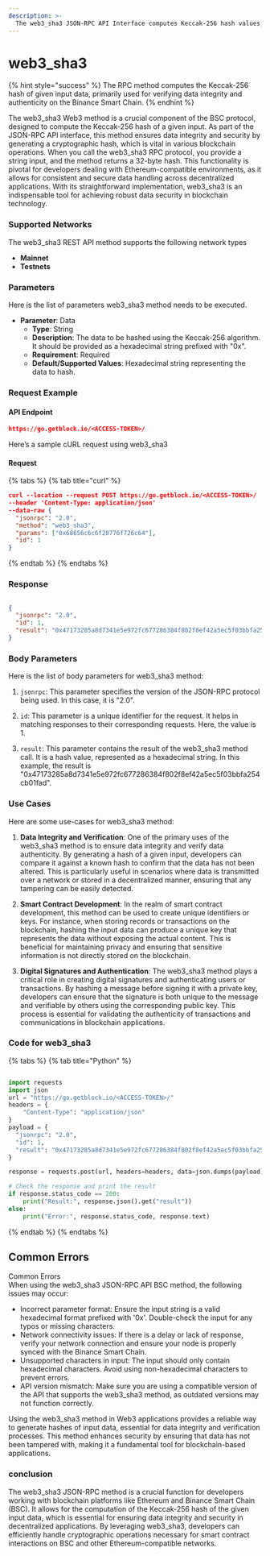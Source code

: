 ```yaml
---
description: >-
  The web3_sha3 JSON-RPC API Interface computes Keccak-256 hash values, essential for secure data handling in blockchain applications.
---
```


# web3_sha3

{% hint style="success" %}
The RPC method computes the Keccak-256 hash of given input data, primarily used for verifying data integrity and authenticity on the Binance Smart Chain.&#x20;
{% endhint %}

The web3_sha3 Web3 method is a crucial component of the BSC protocol, designed to compute the Keccak-256 hash of a given input. As part of the JSON-RPC API interface, this method ensures data integrity and security by generating a cryptographic hash, which is vital in various blockchain operations. When you call the web3_sha3 RPC protocol, you provide a string input, and the method returns a 32-byte hash. This functionality is pivotal for developers dealing with Ethereum-compatible environments, as it allows for consistent and secure data handling across decentralized applications. With its straightforward implementation, web3_sha3 is an indispensable tool for achieving robust data security in blockchain technology.

### Supported Networks

The web3_sha3 REST API method supports the following network types
- **Mainnet**
- **Testnets**

### Parameters

Here is the list of parameters web3_sha3 method needs to be executed.

- **Parameter**: Data
  - **Type**: String
  - **Description**: The data to be hashed using the Keccak-256 algorithm. It should be provided as a hexadecimal string prefixed with "0x".
  - **Requirement**: Required
  - **Default/Supported Values**: Hexadecimal string representing the data to hash.

### Request Example

#### API Endpoint

```json
https://go.getblock.io/<ACCESS-TOKEN>/
```
Here’s a sample cURL request using web3_sha3

#### Request

{% tabs %}
{% tab title="curl" %}
```json
curl --location --request POST https://go.getblock.io/<ACCESS-TOKEN>/
--header 'Content-Type: application/json' 
--data-raw {
  "jsonrpc": "2.0",
  "method": "web3_sha3",
  "params": ["0x68656c6c6f20776f726c64"],
  "id": 1
}
```
{% endtab %}
{% endtabs %}

### Response


```json

{
  "jsonrpc": "2.0",
  "id": 1,
  "result": "0x47173285a8d7341e5e972fc677286384f802f8ef42a5ec5f03bbfa254cb01fad"
}

```

### Body Parameters

Here is the list of body parameters for web3_sha3 method:

1. `jsonrpc`: This parameter specifies the version of the JSON-RPC protocol being used. In this case, it is "2.0".

2. `id`: This parameter is a unique identifier for the request. It helps in matching responses to their corresponding requests. Here, the value is 1.

3. `result`: This parameter contains the result of the web3_sha3 method call. It is a hash value, represented as a hexadecimal string. In this example, the result is "0x47173285a8d7341e5e972fc677286384f802f8ef42a5ec5f03bbfa254cb01fad".

### Use Cases

Here are some use-cases for web3_sha3 method:

1. **Data Integrity and Verification**: One of the primary uses of the web3_sha3 method is to ensure data integrity and verify data authenticity. By generating a hash of a given input, developers can compare it against a known hash to confirm that the data has not been altered. This is particularly useful in scenarios where data is transmitted over a network or stored in a decentralized manner, ensuring that any tampering can be easily detected.

2. **Smart Contract Development**: In the realm of smart contract development, this method can be used to create unique identifiers or keys. For instance, when storing records or transactions on the blockchain, hashing the input data can produce a unique key that represents the data without exposing the actual content. This is beneficial for maintaining privacy and ensuring that sensitive information is not directly stored on the blockchain.

3. **Digital Signatures and Authentication**: The web3_sha3 method plays a critical role in creating digital signatures and authenticating users or transactions. By hashing a message before signing it with a private key, developers can ensure that the signature is both unique to the message and verifiable by others using the corresponding public key. This process is essential for validating the authenticity of transactions and communications in blockchain applications.

### Code for web3_sha3

{% tabs %}
{% tab title="Python" %}
```python

import requests
import json
url = "https://go.getblock.io/<ACCESS-TOKEN>/"
headers = {
    "Content-Type": "application/json"
}
payload = {
  "jsonrpc": "2.0",
  "id": 1,
  "result": "0x47173285a8d7341e5e972fc677286384f802f8ef42a5ec5f03bbfa254cb01fad"
}

response = requests.post(url, headers=headers, data=json.dumps(payload))

# Check the response and print the result
if response.status_code == 200:
    print("Result:", response.json().get("result"))
else:
    print("Error:", response.status_code, response.text)

```
{% endtab %}
{% endtabs %}

## Common Errors

Common Errors  
When using the web3_sha3 JSON-RPC API BSC method, the following issues may occur:  
- Incorrect parameter format: Ensure the input string is a valid hexadecimal format prefixed with '0x'. Double-check the input for any typos or missing characters.  
- Network connectivity issues: If there is a delay or lack of response, verify your network connection and ensure your node is properly synced with the Binance Smart Chain.  
- Unsupported characters in input: The input should only contain hexadecimal characters. Avoid using non-hexadecimal characters to prevent errors.  
- API version mismatch: Make sure you are using a compatible version of the API that supports the web3_sha3 method, as outdated versions may not function correctly.

Using the web3_sha3 method in Web3 applications provides a reliable way to generate hashes of input data, essential for data integrity and verification processes. This method enhances security by ensuring that data has not been tampered with, making it a fundamental tool for blockchain-based applications.

### conclusion

The web3_sha3 JSON-RPC method is a crucial function for developers working with blockchain platforms like Ethereum and Binance Smart Chain (BSC). It allows for the computation of the Keccak-256 hash of the given input data, which is essential for ensuring data integrity and security in decentralized applications. By leveraging web3_sha3, developers can efficiently handle cryptographic operations necessary for smart contract interactions on BSC and other Ethereum-compatible networks.
